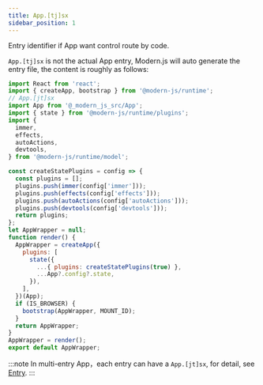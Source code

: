 ```yaml
---
title: App.[tj]sx
sidebar_position: 1
---
```


Entry identifier if App want control route by code.

`App.[tj]sx` is not the actual App entry, Modern.js will auto generate the entry file, the content is roughly as follows:

```js
import React from 'react';
import { createApp, bootstrap } from '@modern-js/runtime';
// App.[jt]sx
import App from '@_modern_js_src/App';
import { state } from '@modern-js/runtime/plugins';
import {
  immer,
  effects,
  autoActions,
  devtools,
} from '@modern-js/runtime/model';

const createStatePlugins = config => {
  const plugins = [];
  plugins.push(immer(config['immer']));
  plugins.push(effects(config['effects']));
  plugins.push(autoActions(config['autoActions']));
  plugins.push(devtools(config['devtools']));
  return plugins;
};
let AppWrapper = null;
function render() {
  AppWrapper = createApp({
    plugins: [
      state({
        ...{ plugins: createStatePlugins(true) },
        ...App?.config?.state,
      }),
    ],
  })(App);
  if (IS_BROWSER) {
    bootstrap(AppWrapper, MOUNT_ID);
  }
  return AppWrapper;
}
AppWrapper = render();
export default AppWrapper;
```

:::note
In multi-entry App，each entry can have a `App.[jt]sx`, for detail, see [Entry](/docs/guides/concept/entries).
:::
